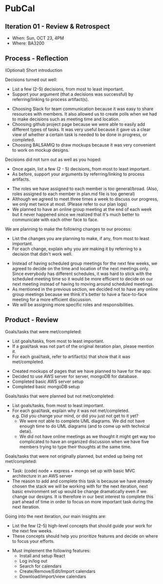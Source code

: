 # PubCal

## Iteration 01 - Review & Retrospect

 * When: Sun, OCT 23, 4PM
 * Where: BA3200

## Process - Reflection

(Optional) Short introduction

Decisions turned out well:

 * List a few (2-5) decisions, from most to least important.
 * Support your argument (that a decisions was successful) by referring/linking to process artifact(s).
 - Choosing Slack for team communication because it was easy to share resources with members. It also allowed us to create polls when we
   had to make decisions such as meeting time and location.
 - Choosing github project page because we were able to easily add different types of tasks. It was very useful because it gave us a clear view of        	whether a certain task is needed to be done in progress, or completed.  
 - Choosing BALSAMIQ to draw mockups because it was very convenient to work on mockup designs.


Decisions did not turn out as well as you hoped:

 * Once again, list a few (2 - 5) decisions, from most to least important.
 * As before, support your arguments by referring/linking to process artifacts.
 - The roles we have assigned to each member is too general/broad. (Also, roles assigned to each member in plan.md file is too general)
 - Although we agreed to meet three times a week to discuss our progress, we only met twice at most. (Please refer to our plan logs)
 - We planned to have an online group meeting at the end of each week but it never happened since we realized that it's much better to communicate with each other face to face.

We are planning to make the following changes to our process:

 * List the changes you are planning to make, if any, from most to least important.
 * For each change, explain why you are making it by referring to a decision that didn't work well.
 - Instead of having scheduled group meetings for the next few weeks, we agreed to decide on the time and location of the next meetings only. Since everybody has different schedules, it was hard to stick with the scheduled meeting time so it would be more efficient to decide on our next meeting instead of having to moving around scheduled meetings. 
 - As mentioned in the previous section, we decided not to have any online group meetings because we think it's better to have a face-to-face meeting for a more efficient discussion. 
 - We will be assigning more specific roles and responsibilities.


## Product - Review

Goals/tasks that were met/completed:

 * List goals/tasks, from most to least important.
 * If a goal/task was not part of the original iteration plan, please mention it.
 * For each goal/task, refer to artifact(s) that show that it was met/completed.
 - Created mockups of pages that we have planned to have for the app.
 - Decided to use AWS server for server, mongoDB for database. 
 - Completed basic AWS server setup
 - Completed basic mongoDB setup
 

Goals/tasks that were planned but not met/completed:

 * List goals/tasks, from most to least important.
 * For each goal/task, explain why it was not met/completed.      
   e.g. Did you change your mind, or did you just not get to it yet?
   - We were not able to complete UML diagrams. We did not have enough time to do UML diagrams (and to come up with technical detai). 
   - We did not have online meetings as we thought it might get way too complicated to have an organized discussion when we have five members trying to type their thoughts at the same time.

Goals/tasks that were not originally planned, but ended up being not met/completed:

 * Task: (code) node + express + mongo set up with basic MVC architecture in an AWS server
 * The reason to add and complete this task is because we have already chosen the stack we will be
    working with for the next iteration, next basic environment set up would be change dramatically 
    even if we change our designs. It is therefore in our best interest to complete this part ahead
    of time in order to focus on more important task during the next iteration.


Going into the next iteration, our main insights are:

 * List the few (2-5) high-level concepts that should guide your work for the next few weeks.
 * These concepts should help you prioritize features and decide on where to focus your efforts.
 - Must implement the following features:
   * Install and setup React
   * Log in/log out
   * Search for calendars
   * Create/Remove/Edit/Import calendars
   * Download/import/view calendars
